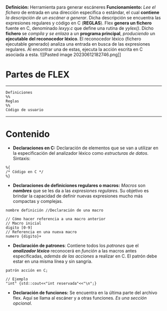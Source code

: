 **Definición:** Herramienta para generar escáneres
**Funcionamiento:** *Lee el fichero* de entrada en una dirección específica o estándar, el cual **contiene** *la descripción de un escáner a generar*. Dicha descripción se encuentra las expresiones regulares y código en C (**REGLAS**).
Flex **genera un fichero** fuente en C, denominado *lexyy.c* que define una rutina de *yylex()*. Dicho **fichero** se *compila y se enlaza* a un **programa principal**, *produciendo* un **ejecutable del reconocedor léxico**.
El reconocedor léxico (fichero ejecutable generado) analiza una entrada en busca de las expresiones regulares. Al encontrar una de estas, ejecuta la acción escrita en C asociada a esta.
![[Pasted image 20230612182746.png]]
# Partes de FLEX
___
```
Definiciones
%%
Reglas
%%
Código de usuario
```
___
# Contenido
- **Declaraciones en C:** Declaración de elementos que se van a utilizar en la especificación del analizador léxico como *estructuras de datos*. Sintaxis:
```
%{
/* Código en C */
%}
```

- **Declaraciones de definiciones regulares o macros:** *Macros* son ***nombres*** que se les da a las *expresiones regulares*. Su objetivo es brindar la capacidad de definir nuevas expresiones mucho más compactas y complejas.
```
nombre definición //Declaración de una macro

// Cómo hacer referencia a una macro anterior
// Macro inicial
digito [0-9]
// Referencia en una nueva macro
numero {digito}+
```

- **Declaración de patrones**: Contiene todos los *patrones* que el ***analizador léxico*** reconocerá en *función* a las macros antes especificadas, *además de las acciones* a realizar en C. El patrón debe estar en una misma línea y sin sangría.
```
patrón acción en C;

// Ejemplo
"int" {std::cout<<"int reservada"<<"\n";}
```

- **Declaración de funciones:** Se encuentra en la última parte del archivo flex. Aquí se llama al escáner y a otras funciones. *Es una sección opcional*. 



